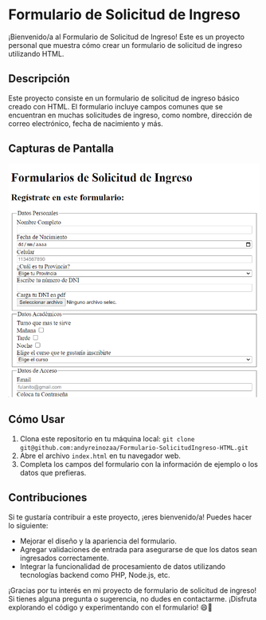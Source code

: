 # Formulario de Solicitud de Ingreso

¡Bienvenido/a al Formulario de Solicitud de Ingreso! Este es un proyecto personal que muestra cómo crear un formulario de solicitud de ingreso utilizando HTML.

## Descripción

Este proyecto consiste en un formulario de solicitud de ingreso básico creado con HTML. El formulario incluye campos comunes que se encuentran en muchas solicitudes de ingreso, como nombre, dirección de correo electrónico, fecha de nacimiento y más.

## Capturas de Pantalla

![Captura de Pantalla Formulario](./images/Formulario_Ejemplo.png)

## Cómo Usar

1. Clona este repositorio en tu máquina local: `git clone git@github.com:andyreinozaa/Formulario-SolicitudIngreso-HTML.git`
2. Abre el archivo `index.html` en tu navegador web.
3. Completa los campos del formulario con la información de ejemplo o los datos que prefieras.

## Contribuciones

Si te gustaría contribuir a este proyecto, ¡eres bienvenido/a! Puedes hacer lo siguiente:

- Mejorar el diseño y la apariencia del formulario.
- Agregar validaciones de entrada para asegurarse de que los datos sean ingresados correctamente.
- Integrar la funcionalidad de procesamiento de datos utilizando tecnologías backend como PHP, Node.js, etc.

¡Gracias por tu interés en mi proyecto de formulario de solicitud de ingreso! Si tienes alguna pregunta o sugerencia, no dudes en contactarme. ¡Disfruta explorando el código y experimentando con el formulario! 😄📝
